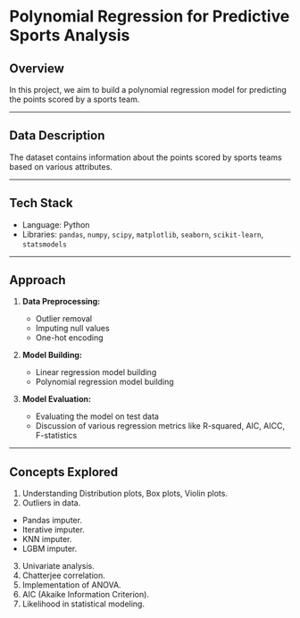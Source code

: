# Polynomial Regression for Predictive Sports Analysis

## Overview

In this project, we aim to build a polynomial regression model for predicting the points scored by a sports team.

---

## Data Description

The dataset contains information about the points scored by sports teams based on various attributes.

---

## Tech Stack

- Language: Python
- Libraries: `pandas`, `numpy`, `scipy`, `matplotlib`, `seaborn`, `scikit-learn`, `statsmodels`
  
---

## Approach

1. **Data Preprocessing:**
    - Outlier removal
    - Imputing null values
    - One-hot encoding

2. **Model Building:**
    - Linear regression model building
    - Polynomial regression model building

3. **Model Evaluation:**
    - Evaluating the model on test data
    - Discussion of various regression metrics like R-squared, AIC, AICC, F-statistics

---

## Concepts Explored

1. Understanding Distribution plots, Box plots, Violin plots.
2. Outliers in data.
  - Pandas imputer.
  - Iterative imputer.
  - KNN imputer.
  - LGBM imputer.
3. Univariate analysis.
4. Chatterjee correlation.
5. Implementation of ANOVA.
6. AIC (Akaike Information Criterion).
7. Likelihood in statistical modeling.
